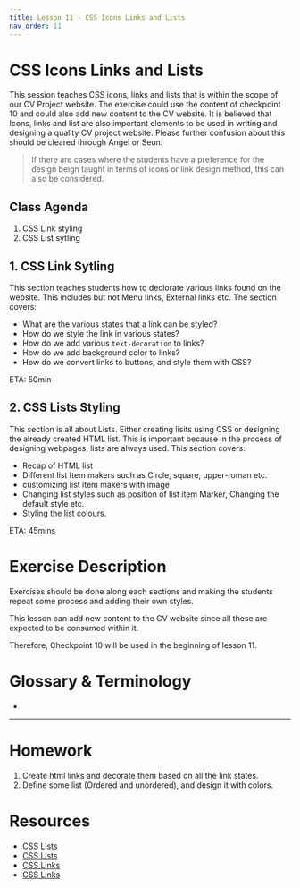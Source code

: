 ```yaml
---
title: Lesson 11 - CSS Icons Links and Lists
nav_order: 11
---
```


# CSS Icons Links and Lists

This session teaches CSS icons, links and lists that is within the scope of our CV Project website. The exercise could use the content of checkpoint 10 and could also add new content to the CV website. It is believed that Icons, links and list are also important elements to be used in writing and designing a quality CV project website. Please further confusion about this should be cleared through Angel or Seun. 

> If there are cases where the students have a preference for the design beign taught in terms of icons or link design method, this can also be considered.

## Class Agenda

1. CSS Link styling
2. CSS List sytling

## 1. CSS Link Sytling

This section teaches students how to deciorate various links found on the website. This includes but not Menu links, External links etc. The section covers:

- What are the various states that a link can be styled?
- How do we style the link in various states?
- How do we add various `text-decoration` to links?
- How do we add background color to links?
- How do we convert links to buttons, and style them with CSS?

ETA: 50min


## 2. CSS Lists Styling

This section is all about Lists. Either creating lisits using CSS or designing the already created HTML list. This is important because in the process of designing webpages, lists are always used. This section covers:

- Recap of HTML list
- Different list Item makers such as Circle, square, upper-roman etc. 
- customizing list item makers with image
- Changing list styles such as position of list item Marker, Changing the default style etc.
- Styling the list colours.

ETA: 45mins


# Exercise Description

Exercises should be done along each sections and making the students repeat some process and adding their own styles.

This lesson can add new content to the CV website since all these are expected to be consumed within it.

Therefore, Checkpoint 10 will be used in the beginning of lesson 11.

# Glossary & Terminology

- 

---

# Homework

1. Create html links and decorate them based on all the link states. 
2. Define some list (Ordered and unordered), and design it with colors. 

# Resources

- [CSS Lists](https://www.w3schools.com/css/css_list.asp)
- [CSS Lists](https://developer.mozilla.org/en-US/docs/Web/CSS/CSS_Lists_and_Counters)
- [CSS Links](https://www.w3schools.com/css/css_link.asp)
- [CSS Links](https://developer.mozilla.org/en-US/docs/Learn/CSS/Styling_text/Styling_links)